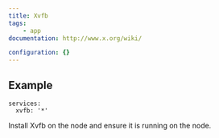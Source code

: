 ```yaml
---
title: Xvfb
tags:
    - app
documentation: http://www.x.org/wiki/

configuration: {}
---
```


## Example

    services:
      xvfb: '*'

Install Xvfb on the node and ensure it is running on the node.